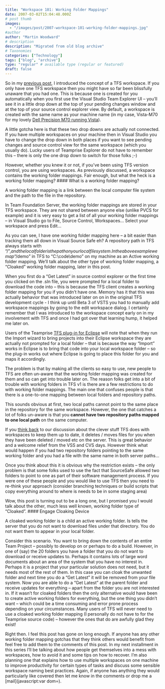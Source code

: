 ```yaml
---
title: "Workspace 101: Working Folder Mappings"
date: 2007-03-02T15:04:48.000Z
# post thumb
images:
  - "/images/post/2007-workspace-101-working-folder-mappings.jpg"
#author
author: "Martin Woodward"
# description
description: "Migrated from old blog archive"
# Taxonomies
categories: ["Technology"]
tags: ["blog", "archive"]
type: "regular" # available type (regular or featured)
draft: false
---
```


So in my [previous post](http://www.woodwardweb.com/teamprise/000333.html), I introduced the concept of a TFS workspace. If you only have one TFS workspace then you might have so far been blissfully unaware that you had one. This is because one is created for you automatically when you first use the Visual Studio Team Explorer UI – you’ll see it in a little drop down at the top of your pending changes window and at the top of your source control explorer view. By default, a workspace is created with the same name as your machine name (in my case, Vista-M70 for my lovely [Dell Precision M70 running Vista](http://www.woodwardweb.com/vista/000322.html)). 

A little gotcha here is that these two drop downs are actually not connected. If you have multiple workspaces on your machine then in Visual Studio you have to change the drop down in both places if you want to see pending changes and source control view for the same workspace (which you usually do). Lucky users of Teamprise Explorer do not have to remember this – there is only the one drop down to switch for those folks ;-) 

However, whether you knew it or not, if you’ve been using TFS version control, you are using workspaces. As previously discussed, a workspace contains the working folder mappings. Fair enough, but what the heck is a working folder mapping? #### What is a working folder mapping? 

A working folder mapping is a link between the local computer file system and the path to the file in the repository.  

In Team Foundation Server, the working folder mappings are stored in your TFS workspace. They are not shared between anyone else (unlike PVCS for example) and it is very easy to get a list of all your working folder mappings – in Visual Studio go to File, Source Control, Workspaces... Select your workspace and press Edit... 

As you can see, I have one working folder mapping here – a bit easier than tracking them all down in Visual Source Safe eh? A repository path in TFS always starts with “$/”, and the local folder is the path on your local file system. In the above example we map “$/demo” in TFS to “C:\code\demo” on my machine as an Active working folder mapping. We’ll talk about the other type of working folder mapping, a “Cloaked” working folder mapping, later in this post. 

When you first do a “Get Latest” in source control explorer or the first time you clicked on the .sln file, you were prompted for a local folder to download the code into – this is because the TFS client creates a working folder mapping for you if you didn’t have one. Memory has it that this was actually behavior that was introduced later on on in the original TFS development cycle - I think up until Beta 3 of VSTS you had to manually add workspace mappings by going to the edit workspace dialog.  I certainly remember that I was introduced to the workspace concept early on in my involvement with TFS and once I had got over that learning hump, it helped me later on. 

Users of the Teamprise [TFS plug-in for Eclipse](http://www.teamprise.com/product/plugin_eclipse.html) will note that when they run the Import wizard to bring projects into their Eclipse workspace they are actually not prompted for a local folder – that is because the way “Import” works in Eclipse is to bring that code into your local workspace folder – so the plug-in works out where Eclipse is going to place this folder for you and maps it accordingly. 

The problem is that by making all the clients so easy to use, new people to TFS are often un-aware that the working folder mapping was created for them and so can get into trouble later on. The reason folks get into a bit of trouble with working folders in TFS v1 is there are a few restrictions to do with working folder mappings. The main one that confuses people is that there is a one-to-one mapping between local folders and repository paths. 

This sounds obvious at first, two local paths cannot point to the same place in the repository for the same workspace. However, the one that catches a lot of folks un-aware is that you **cannot have two repository paths mapped to one local path** on the same computer. 

If you [think back](http://www.woodwardweb.com/teamprise/000333.html) to our discussion about the clever stuff TFS does with workspaces to keep them up to date, it deletes / moves files for you when they have been deleted / moved etc on the server. This is great behavior and a welcome relief from the VSS and CVS days. However think what would happen if you had two repository folders pointing to the same working folder and you had a file with the same name in both server paths...  

Once you think about this it is obvious why the restriction exists – the only problem is that some folks used to use the fact that SourceSafe allowed two folders to point to one as part of their software management process. If you were one of these people and you would like to use TFS then you need to re-think your approach (consider branching techniques or build scripts that copy everything around to where is needs to be in some staging area) 

Wow, this post is turning out to be a long one, but I promised you I would talk about the other, much less well known, working folder type of “Cloaked”.  #### Engage Cloaking Device 

A cloaked working folder is a child an active working folder. Is tells the server that you do not want to download files under that directory. You do not want them to appear in your local folder. 

Consider this scenario. You want to bring down the contents of an entire Team Project – possibly to develop on or perhaps to do a build. However, in one of (say) the 20 folders you have a folder that you do not want to download or receive updates to. Perhaps it contains lots of large word documents about an area of the system that you have no interest in. Perhaps it is a project that your particular solution does not need, but it needs most of the rest of them. In this case you can cloak the unwanted folder and next time you do a “Get Latest” it will be removed from your file system. Now you are able to do a “Get Latest” at the parent folder and receive updates for everything – apart from the folder you are not interested in. If it wasn’t for cloaked folders then the only alternative would have been to create active working folders for everything, but the one thing you didn’t want – which could be a time consuming and error prone process depending on your circumstances. Many users of TFS will never need to use a cloaked working folder mapping (I personally do not have to for the Teamprise source code) – however the ones that do are awfully glad they exist! 

Right then. I feel this post has gone on long enough. If anyone has any other working folder mapping gotchas that they think others would benefit from feel free to add them to the comments of this post. In my next installment in this series I’ll be talking about how people get themselves into a mess with workspaces, how to avoid it and some tips on how to recover. I’m also planning one that explains how to use multiple workspaces on one machine to improve productivity for certain types of tasks and discuss some sensible workspace naming best practices. Again, if anyone has anything they would particularly like covered then let me know in the comments or drop me a [mail](javascript:var dom=).